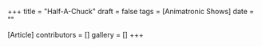 +++
title = "Half-A-Chuck"
draft = false
tags = [Animatronic Shows]
date = ""

[Article]
contributors = []
gallery = []
+++